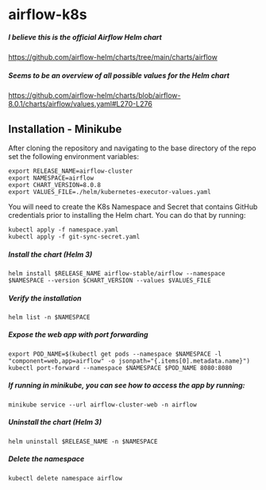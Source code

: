 # airflow-k8s

##### I believe this is the official Airflow Helm chart
https://github.com/airflow-helm/charts/tree/main/charts/airflow
##### Seems to be an overview of all possible values for the Helm chart
https://github.com/airflow-helm/charts/blob/airflow-8.0.1/charts/airflow/values.yaml#L270-L276

## Installation - Minikube
After cloning the repository and navigating to the base directory of the repo set the following environment variables:
```
export RELEASE_NAME=airflow-cluster
export NAMESPACE=airflow
export CHART_VERSION=8.0.8
export VALUES_FILE=./helm/kubernetes-executor-values.yaml
```

You will need to create the K8s Namespace and Secret that contains GitHub credentials prior to installing the Helm chart. You can do that by running:
```
kubectl apply -f namespace.yaml
kubectl apply -f git-sync-secret.yaml
```

##### Install the chart (Helm 3)
```helm install $RELEASE_NAME airflow-stable/airflow --namespace $NAMESPACE --version $CHART_VERSION --values $VALUES_FILE```

##### Verify the installation
```helm list -n $NAMESPACE```

##### Expose the web app with port forwarding
```
export POD_NAME=$(kubectl get pods --namespace $NAMESPACE -l "component=web,app=airflow" -o jsonpath="{.items[0].metadata.name}")
kubectl port-forward --namespace $NAMESPACE $POD_NAME 8080:8080
```

##### If running in minikube, you can see how to access the app by running:
```minikube service --url airflow-cluster-web -n airflow```

##### Uninstall the chart (Helm 3)
```helm uninstall $RELEASE_NAME -n $NAMESPACE```

##### Delete the namespace
```kubectl delete namespace airflow```